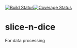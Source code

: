 [![Build Status](https://travis-ci.org/cmccandless/slice-n-dice.svg?branch=master)](https://travis-ci.org/cmccandless/slice-n-dice)[![Coverage Status](https://coveralls.io/repos/github/cmccandless/slice-n-dice/badge.svg?branch=master)](https://coveralls.io/github/cmccandless/slice-n-dice?branch=master)

# slice-n-dice
For data processing
